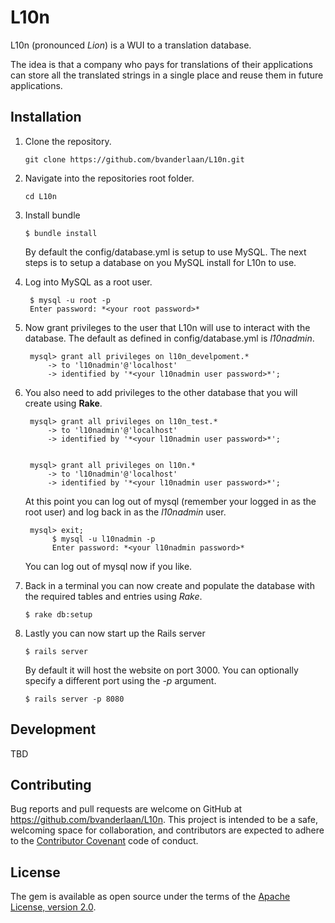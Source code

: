 # L10n

L10n (pronounced *Lion*) is a WUI to a translation database. 

The idea is that a company who pays for translations of their applications can store all the translated strings in a single place and reuse them in future applications.

## Installation

1. Clone the repository.  
    ```
    git clone https://github.com/bvanderlaan/L10n.git
    ```

2. Navigate into the repositories root folder.  
    ```
    cd L10n
    ```

3. Install bundle  
    ```
    $ bundle install
    ```

    By default the config/database.yml is setup to use MySQL. The next steps is to setup a database on you MySQL install for L10n to use.

4. Log into MySQL as a root user.      
 
        $ mysql -u root -p  
        Enter password: *<your root password>*  
    
5. Now grant privileges to the user that L10n will use to interact with the database. The default as defined in config/database.yml is *l10nadmin*.  
    
        mysql> grant all privileges on l10n_develpoment.*
            -> to 'l10nadmin'@'localhost'
       	    -> identified by '*<your l10nadmin user password>*';
    

6. You also need to add privileges to the other database that you will create using **Rake**.  
   
        mysql> grant all privileges on l10n_test.*
            -> to 'l10nadmin'@'localhost'
    	    -> identified by '*<your l10nadmin user password>*';
    

        mysql> grant all privileges on l10n.*
            -> to 'l10nadmin'@'localhost'
    	    -> identified by '*<your l10nadmin user password>*';
    
    At this point you can log out of mysql (remember your logged in as the root user) and log back in as the *l10nadmin* user.
    
        mysql> exit;
             $ mysql -u l10nadmin -p 
       	     Enter password: *<your l10nadmin password>*

    You can log out of mysql now if you like.

7. Back in a terminal you can now create and populate the database with the required tables and entries using *Rake*.  
    ```
    $ rake db:setup
    ```

8. Lastly you can now start up the Rails server  
    ```
    $ rails server
    ```

    By default it will host the website on port 3000.
    You can optionally specify a different port using the *-p* argument.

    ```
    $ rails server -p 8080
    ```

## Development

TBD

## Contributing

Bug reports and pull requests are welcome on GitHub at https://github.com/bvanderlaan/L10n. This project is intended to be a safe, welcoming space for collaboration, and contributors are expected to adhere to the [Contributor Covenant](http://contributor-covenant.org) code of conduct.


## License

The gem is available as open source under the terms of the [Apache License, version 2.0](https://opensource.org/licenses/Apache-2.0).